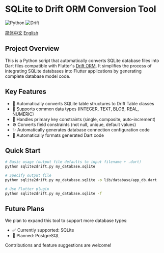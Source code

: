 # SQLite to Drift ORM Conversion Tool

![Python](https://img.shields.io/badge/Python-3.12%2B-blue)
![Drift](https://img.shields.io/badge/Drift-ORM-green)

[简体中文](README-cn.md)
[English](README.md)

## Project Overview

This is a Python script that automatically converts SQLite database files into Dart files compatible with Flutter's [Drift ORM](https://drift.simonbinder.eu/). It simplifies the process of integrating SQLite databases into Flutter applications by generating complete database model code.

## Key Features

- 🔄 Automatically converts SQLite table structures to Drift Table classes
- 🧩 Supports common data types (INTEGER, TEXT, BLOB, REAL, NUMERIC)
- 🔑 Handles primary key constraints (single, composite, auto-increment)
- ⚙️ Converts field constraints (not null, unique, default values)
- ✨ Automatically generates database connection configuration code
- 🧹 Automatically formats generated Dart code

## Quick Start

```bash
# Basic usage (output file defaults to input filename + .dart)
python sqlite2drift.py my_database.sqlite

# Specify output file
python sqlite2drift.py my_database.sqlite -o lib/database/app_db.dart

# Use Flutter plugin
python sqlite2drift.py my_database.sqlite -f
```

## Future Plans

We plan to expand this tool to support more database types:

- ✅ Currently supported: SQLite
- 📅 Planned: PostgreSQL

Contributions and feature suggestions are welcome!
